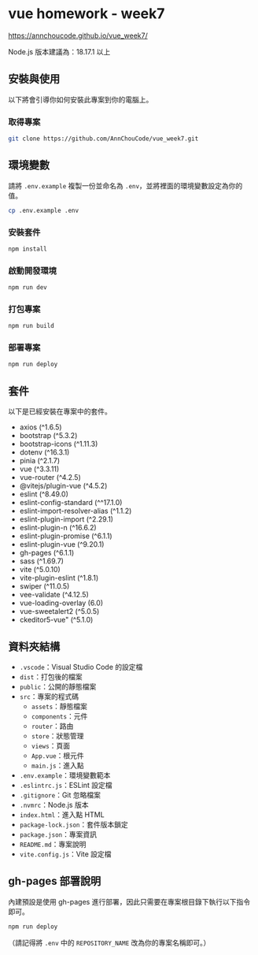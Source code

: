 # vue homework - week7
https://annchoucode.github.io/vue_week7/

Node.js 版本建議為：18.17.1 以上

## 安裝與使用

以下將會引導你如何安裝此專案到你的電腦上。

### 取得專案

```bash
git clone https://github.com/AnnChouCode/vue_week7.git
```

## 環境變數

請將 `.env.example` 複製一份並命名為 `.env`，並將裡面的環境變數設定為你的值。

```bash
cp .env.example .env
```

### 安裝套件

```bash
npm install
```

### 啟動開發環境

```bash
npm run dev
```

### 打包專案

```bash
npm run build
```

### 部署專案

```bash
npm run deploy
```

## 套件

以下是已經安裝在專案中的套件。

- axios (^1.6.5)
- bootstrap (^5.3.2)
- bootstrap-icons (^1.11.3)
- dotenv (^16.3.1)
- pinia (^2.1.7)
- vue (^3.3.11)
- vue-router (^4.2.5)
- @vitejs/plugin-vue (^4.5.2)
- eslint (^8.49.0)
- eslint-config-standard (^^17.1.0)
- eslint-import-resolver-alias (^1.1.2)
- eslint-plugin-import (^2.29.1)
- eslint-plugin-n (^16.6.2)
- eslint-plugin-promise (^6.1.1)
- eslint-plugin-vue (^9.20.1)
- gh-pages (^6.1.1)
- sass (^1.69.7)
- vite (^5.0.10)
- vite-plugin-eslint (^1.8.1)
- swiper (^11.0.5)
- vee-validate (^4.12.5)
- vue-loading-overlay (6.0)
- vue-sweetalert2 (^5.0.5)
- ckeditor5-vue" (^5.1.0)


## 資料夾結構

- `.vscode`：Visual Studio Code 的設定檔
- `dist`：打包後的檔案
- `public`：公開的靜態檔案
- `src`：專案的程式碼
  - `assets`：靜態檔案
  - `components`：元件
  - `router`：路由
  - `store`：狀態管理
  - `views`：頁面
  - `App.vue`：根元件
  - `main.js`：進入點
- `.env.example`：環境變數範本
- `.eslintrc.js`：ESLint 設定檔
- `.gitignore`：Git 忽略檔案
- `.nvmrc`：Node.js 版本
- `index.html`：進入點 HTML
- `package-lock.json`：套件版本鎖定
- `package.json`：專案資訊
- `README.md`：專案說明
- `vite.config.js`：Vite 設定檔

## gh-pages 部署說明

內建預設是使用 gh-pages 進行部署，因此只需要在專案根目錄下執行以下指令即可。

```bash
npm run deploy
```

（請記得將 `.env` 中的 `REPOSITORY_NAME` 改為你的專案名稱即可。）
